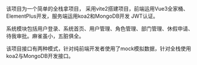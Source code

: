 该项目为一个简单的全栈拿项目， 采用vite2搭建项目，前端运用Vue3全家桶、ElementPlus开发，服务端运用koa2和MongoDB开发 JWT认证。

系统模块包括用户登录、系统首页、用户管理、角色管理、部门管理、休假申请、待我审批。麻雀虽小，五脏俱全。

该项目接口有两种模式，针对纯前端开发者使用了mock模拟数据，针对全栈使用koa2与MongoDB开发接口。
